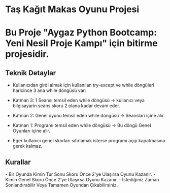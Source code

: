 # Taş Kağıt Makas Oyunu Projesi

<h1>Bu Proje "Aygaz Python Bootcamp: Yeni Nesil Proje Kampı" için bitirme projesidir.</h1>

<h2>Teknik Detaylar</h2>

- Kullanıcıdan girdi almak için kullanılan try-except ve while döngüleri haricince 3 ana while döngüsü var:

- Katman 3: 1 Seansı temsil eden while döngüsü -> kullanıcı veya bilgisayarin seans skoru 2 olana kadar devam eder.

- Katman 2: Genel oyunu temsil eden while döngüsü -> Seansları içine alır.

- Katman 1: Programı temsil eden while döngüsü -> Bu döngü Genel Oyunları içine alir.
- Eger kullanıcı genel skorları sıfırlamak isterse programı açıp kapatmasına gerek kalmaz.

<h2>Kurallar</h2>
- Bir Oyunda Kimin Tur Sonu Skoru Önce 2'ye Ulaşırsa Oyunu Kazanır.
- Kimin Genel Skoru Önce 2'ye Ulaşırsa Oyunu Kazanır.
- İstediğiniz Zaman Sonlandırabilir Veya Tamamen Oyundan Çıkabilirsiniz.
